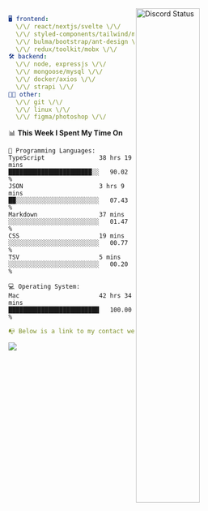 
<a href="https://discord.com/users/279302975371870218" target="_blank">
    <img width="50%" align="right" alt="Discord Status" src="https://lanyard.cnrad.dev/api/279302975371870218?bg=161B22&borderRadius=5px%205px%200%200&hideTimestamp=true&idleMessage=Just%20chillin%27%20at%20the%20moment&animated=true">
</a>

```yaml
🖥️ frontend: 
  \/\/ react/nextjs/svelte \/\/
  \/\/ styled-components/tailwind/mui/
  \/\/ bulma/bootstrap/ant-design \/\/
  \/\/ redux/toolkit/mobx \/\/
🛠 backend: 
  \/\/ node, expressjs \/\/
  \/\/ mongoose/mysql \/\/
  \/\/ docker/axios \/\/
  \/\/ strapi \/\/
👨‍💻 other: 
  \/\/ git \/\/ 
  \/\/ linux \/\/
  \/\/ figma/photoshop \/\/
```
<!--START_SECTION:waka-->
📊 **This Week I Spent My Time On** 

```text
💬 Programming Languages: 
TypeScript               38 hrs 19 mins      ███████████████████████░░   90.02 % 
JSON                     3 hrs 9 mins        ██░░░░░░░░░░░░░░░░░░░░░░░   07.43 % 
Markdown                 37 mins             ░░░░░░░░░░░░░░░░░░░░░░░░░   01.47 % 
CSS                      19 mins             ░░░░░░░░░░░░░░░░░░░░░░░░░   00.77 % 
TSV                      5 mins              ░░░░░░░░░░░░░░░░░░░░░░░░░   00.20 % 

💻 Operating System: 
Mac                      42 hrs 34 mins      █████████████████████████   100.00 % 
```


<!--END_SECTION:waka-->
```yaml
📭 Below is a link to my contact website 
```
<a href="https://mxns.xyz" target="_black"> <img src="https://img.shields.io/badge/website-161B22?style=for-the-badge&logo=About.me&logoColor=white"></img> <a/>
